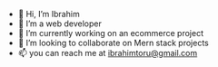 - 👋 Hi, I’m Ibrahim
- 👀 I’m a web developer
- 🌱 I’m currently working on an ecommerce project
- 💞️ I’m looking to collaborate on Mern stack projects
- 📫 you can reach me at ibrahimtoru@gmail.com

<!---
ibrahimtoru/ibrahimtoru is a ✨ special ✨ repository because its `README.md` (this file) appears on your GitHub profile.
You can click the Preview link to take a look at your changes.
--->
